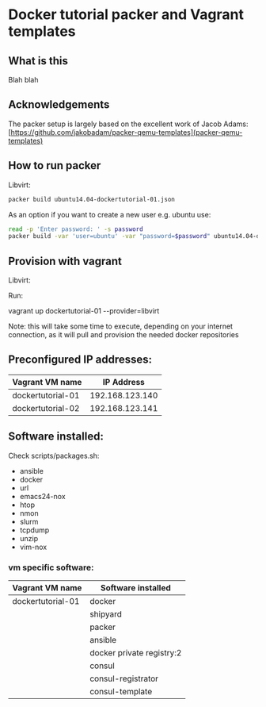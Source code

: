 # Docker tutorial packer and Vagrant templates

## What is this

Blah blah

## Acknowledgements

The packer setup is largely based on the excellent work of Jacob Adams: [https://github.com/jakobadam/packer-qemu-templates](packer-qemu-templates)

## How to run packer

Libvirt:

```bash
packer build ubuntu14.04-dockertutorial-01.json
```

As an option if you want to create a new user e.g. ubuntu use:

```bash
read -p 'Enter password: ' -s password
packer build -var 'user=ubuntu' -var "password=$password" ubuntu14.04-dockertutorial-01.json
```

## Provision with vagrant

Libvirt:

Run:

vagrant up dockertutorial-01 --provider=libvirt

Note: this will take some time to execute, depending on your internet connection, as it will pull and provision the needed docker repositories

## Preconfigured IP addresses:

| Vagrant VM name   | IP Address      |
| ---------------   | --------------- |
| dockertutorial-01 | 192.168.123.140 |
| dockertutorial-02 | 192.168.123.141 |

## Software installed:

Check scripts/packages.sh:

- ansible
- docker
- url
- emacs24-nox
- htop
- nmon
- slurm
- tcpdump
- unzip
- vim-nox

### vm specific software:

| Vagrant VM name   | Software installed        |
| ----------------- | ------------------------- |
| dockertutorial-01 | docker                    |
|                   | shipyard                  |
|                   | packer                    |
|                   | ansible                   |
|                   | docker private registry:2 |
|                   | consul                    |
|                   | consul-registrator        |
|                   | consul-template           |
